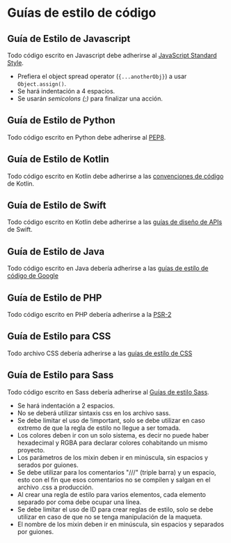 # Guías de estilo de código

## Guía de Estilo de Javascript

Todo código escrito en Javascript debe adherirse al [JavaScript Standard Style](https://standardjs.com/).

* Prefiera el object spread operator (`{...anotherObj}`) a usar `Object.assign()`.
* Se hará indentación a 4 espacios.
* Se usarán _semicolons (;)_ para finalizar una acción.

## Guía de Estilo de Python

Todo código escrito en Python debe adherirse al [PEP8](https://www.python.org/dev/peps/pep-0008/).

## Guía de Estilo de Kotlin

Todo código escrito en Kotlin debe adherirse a las [convenciones de código](https://kotlinlang.org/docs/reference/coding-conventions.html) de Kotlin.

## Guía de Estilo de Swift

Todo código escrito en Kotlin debe adherirse a las [guías de diseño de APIs](https://swift.org/documentation/api-design-guidelines/) de Swift.

## Guía de Estilo de Java

Todo código escrito en Java debería adherirse a las [guías de estílo de código de Google](https://google.github.io/styleguide/javaguide.html)

## Guía de Estilo de PHP

Todo código escrito en PHP debería adherirse a la [PSR-2](https://www.php-fig.org/psr/psr-2/)

## Guía de Estilo para CSS

Todo archivo CSS debería adherirse a las [guías de estílo de CSS](https://cssguidelin.es/)

## Guía de Estilo para Sass
Todo código escrito en Sass debería adherirse al [Guías de estilo Sass](https://sass-guidelin.es/es/).
* Se hará indentación a 2 espacios.
* No se deberá utilizar sintaxis css en los archivo sass.
* Se debe limitar el uso de !important, solo se debe utilizar en caso extremo de que la regla de estilo no llegue a ser tomada.
* Los colores deben ir con un solo sistema, es decir no puede haber hexadecimal y RGBA para declarar colores cohabitando un mismo proyecto.
* Los parámetros de los mixin deben ir en minúscula, sin espacios y serados por guiones.
* Se debe utilizar para los comentarios "///" (triple barra) y un espacio, esto con el fin que esos comentarios no se compilen y salgan en el archivo .css a producción.
* Al crear una regla de estilo para varios elementos, cada elemento separado por coma debe ocupar una línea.
* Se debe limitar el uso de ID para crear reglas de estilo, solo se debe utilizar en caso de que no se tenga manipulación de la maqueta.
* El nombre de los mixin deben ir en minúscula, sin espacios y separados por guiones.
